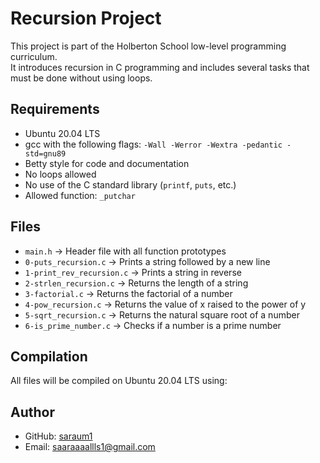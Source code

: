 # Recursion Project

This project is part of the Holberton School low-level programming curriculum.  
It introduces recursion in C programming and includes several tasks that must be done without using loops.

## Requirements
- Ubuntu 20.04 LTS
- gcc with the following flags: `-Wall -Werror -Wextra -pedantic -std=gnu89`
- Betty style for code and documentation
- No loops allowed
- No use of the C standard library (`printf`, `puts`, etc.)
- Allowed function: `_putchar`

## Files
- `main.h` → Header file with all function prototypes
- `0-puts_recursion.c` → Prints a string followed by a new line
- `1-print_rev_recursion.c` → Prints a string in reverse
- `2-strlen_recursion.c` → Returns the length of a string
- `3-factorial.c` → Returns the factorial of a number
- `4-pow_recursion.c` → Returns the value of x raised to the power of y
- `5-sqrt_recursion.c` → Returns the natural square root of a number
- `6-is_prime_number.c` → Checks if a number is a prime number

## Compilation
All files will be compiled on Ubuntu 20.04 LTS using:
## Author
- GitHub: [saraum1](https://github.com/saraum1)
- Email: saaraaaallls1@gmail.com
